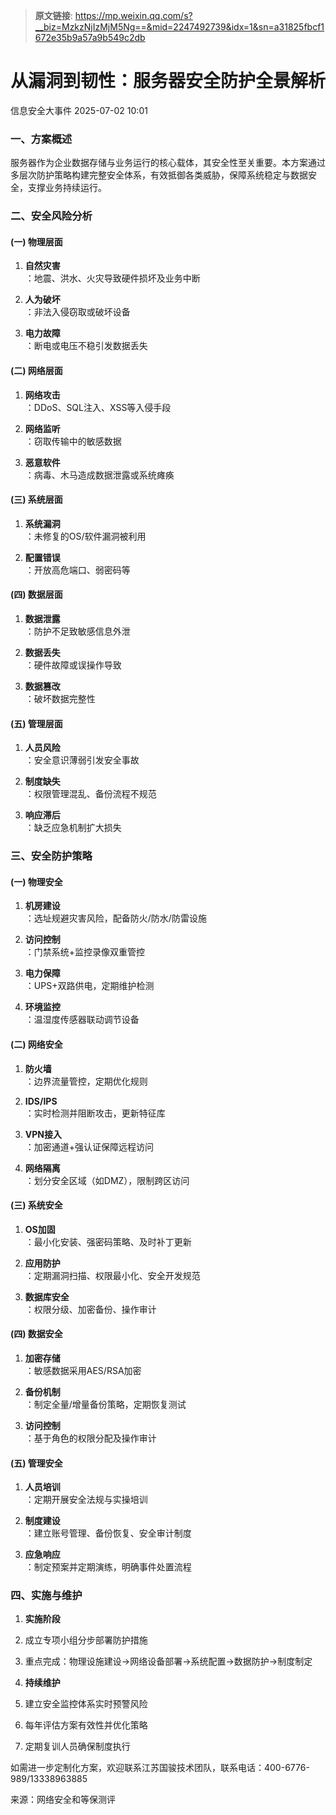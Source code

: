 > **原文链接**: https://mp.weixin.qq.com/s?__biz=MzkzNjIzMjM5Ng==&mid=2247492739&idx=1&sn=a31825fbcf1672e35b9a57a9b549c2db

#  从漏洞到韧性：服务器安全防护全景解析  
 信息安全大事件   2025-07-02 10:01  
  
### 一、方案概述  
  
服务器作为企业数据存储与业务运行的核心载体，其安全性至关重要。本方案通过多层次防护策略构建完整安全体系，有效抵御各类威胁，保障系统稳定与数据安全，支撑业务持续运行。  
### 二、安全风险分析  
#### (一) 物理层面  
1. **自然灾害**  
：地震、洪水、火灾导致硬件损坏及业务中断  
  
1. **人为破坏**  
：非法入侵窃取或破坏设备  
  
1. **电力故障**  
：断电或电压不稳引发数据丢失  
  
#### (二) 网络层面  
1. **网络攻击**  
：DDoS、SQL注入、XSS等入侵手段  
  
1. **网络监听**  
：窃取传输中的敏感数据  
  
1. **恶意软件**  
：病毒、木马造成数据泄露或系统瘫痪  
  
#### (三) 系统层面  
1. **系统漏洞**  
：未修复的OS/软件漏洞被利用  
  
1. **配置错误**  
：开放高危端口、弱密码等  
  
#### (四) 数据层面  
1. **数据泄露**  
：防护不足致敏感信息外泄  
  
1. **数据丢失**  
：硬件故障或误操作导致  
  
1. **数据篡改**  
：破坏数据完整性  
  
#### (五) 管理层面  
1. **人员风险**  
：安全意识薄弱引发安全事故  
  
1. **制度缺失**  
：权限管理混乱、备份流程不规范  
  
1. **响应滞后**  
：缺乏应急机制扩大损失  
  
### 三、安全防护策略  
#### (一) 物理安全  
1. **机房建设**  
：选址规避灾害风险，配备防火/防水/防雷设施  
  
1. **访问控制**  
：门禁系统+监控录像双重管控  
  
1. **电力保障**  
：UPS+双路供电，定期维护检测  
  
1. **环境监控**  
：温湿度传感器联动调节设备  
  
#### (二) 网络安全  
1. **防火墙**  
：边界流量管控，定期优化规则  
  
1. **IDS/IPS**  
：实时检测并阻断攻击，更新特征库  
  
1. **VPN接入**  
：加密通道+强认证保障远程访问  
  
1. **网络隔离**  
：划分安全区域（如DMZ），限制跨区访问  
  
#### (三) 系统安全  
1. **OS加固**  
：最小化安装、强密码策略、及时补丁更新  
  
1. **应用防护**  
：定期漏洞扫描、权限最小化、安全开发规范  
  
1. **数据库安全**  
：权限分级、加密备份、操作审计  
  
#### (四) 数据安全  
1. **加密存储**  
：敏感数据采用AES/RSA加密  
  
1. **备份机制**  
：制定全量/增量备份策略，定期恢复测试  
  
1. **访问控制**  
：基于角色的权限分配及操作审计  
  
#### (五) 管理安全  
1. **人员培训**  
：定期开展安全法规与实操培训  
  
1. **制度建设**  
：建立账号管理、备份恢复、安全审计制度  
  
1. **应急响应**  
：制定预案并定期演练，明确事件处置流程  
  
### 四、实施与维护  
1. **实施阶段**  
  
1. 成立专项小组分步部署防护措施  
  
1. 重点完成：物理设施建设→网络设备部署→系统配置→数据防护→制度制定  
  
1. **持续维护**  
  
1. 建立安全监控体系实时预警风险  
  
1. 每年评估方案有效性并优化策略  
  
1. 定期复训人员确保制度执行  
  
如需进一步定制化方案，欢迎联系江苏国骏技术团队，联系电话：400-6776-989/13338963885  
  
来源：网络安全和等保测评  
  
  
